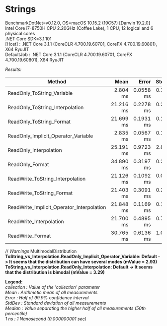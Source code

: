 # Strings

BenchmarkDotNet=v0.12.0, OS=macOS 10.15.2 (19C57) [Darwin 19.2.0]  
Intel Core i7-8750H CPU 2.20GHz (Coffee Lake), 1 CPU, 12 logical and 6 physical cores  
.NET Core SDK=3.1.101  
  [Host]     : .NET Core 3.1.1 (CoreCLR 4.700.19.60701, CoreFX 4.700.19.60801), X64 RyuJIT  
  DefaultJob : .NET Core 3.1.1 (CoreCLR 4.700.19.60701, CoreFX 4.700.19.60801), X64 RyuJIT  

*Results:*

|                                    Method |      Mean |     Error |    StdDev |    Median | MValue |
|------------------------------------------ |----------:|----------:|----------:|----------:|-------:|
|                ReadOnly_ToString_Variable |  2.804 ms | 0.0558 ms | 0.1327 ms |  2.765 ms |  2.424 |
|           ReadOnly_ToString_Interpolation | 21.216 ms | 0.2278 ms | 0.2130 ms | 21.178 ms |  2.000 |
|                  ReadOnly_ToString_Format | 21.699 ms | 0.1931 ms | 0.1806 ms | 21.688 ms |  2.000 |
|       ReadOnly_Implicit_Operator_Variable |  2.835 ms | 0.0567 ms | 0.1244 ms |  2.808 ms |  2.933 |
|                    ReadOnly_Interpolation | 25.191 ms | 0.9723 ms | 2.8515 ms | 24.600 ms |  3.294 |
|                           ReadOnly_Format | 34.890 ms | 0.3197 ms | 0.2834 ms | 34.896 ms |  2.000 |
|          ReadWrite_ToString_Interpolation | 21.126 ms | 0.1092 ms | 0.0968 ms | 21.126 ms |  2.000 |
|                 ReadWrite_ToString_Format | 21.403 ms | 0.3091 ms | 0.2892 ms | 21.326 ms |  2.000 |
| ReadWrite_Implicit_Operator_Interpolation | 21.848 ms | 0.1169 ms | 0.1037 ms | 21.855 ms |  2.000 |
|                   ReadWrite_Interpolation | 21.700 ms | 0.4895 ms | 0.7020 ms | 21.454 ms |  2.000 |
|                          ReadWrite_Format | 30.765 ms | 0.6136 ms | 1.0252 ms | 30.292 ms |  2.250 |

// *Warnings*
MultimodalDistribution  
  **ToString_vs_Interpolation.ReadOnly_Implicit_Operator_Variable: Default -> It seems that the distribution can have several modes (mValue = 2.93)**  
  **ToString_vs_Interpolation.ReadOnly_Interpolation: Default              -> It seems that the distribution is bimodal (mValue = 3.29)**  

**Legend:**  
  *collection : Value of the 'collection' parameter*  
  *Mean       : Arithmetic mean of all measurements*  
  *Error      : Half of 99.9% confidence interval*  
  *StdDev     : Standard deviation of all measurements*  
  *Median     : Value separating the higher half of all measurements (50th percentile)*  
  *1 ns       : 1 Nanosecond (0.000000001 sec)*